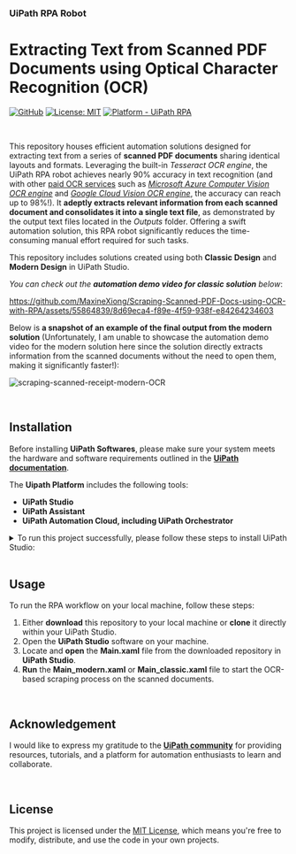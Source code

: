 ### UiPath RPA Robot
# Extracting Text from Scanned PDF Documents using Optical Character Recognition (OCR)

[![GitHub](https://badgen.net/badge/icon/GitHub?icon=github&color=black&label)](https://github.com/MaxineXiong)
[![License: MIT](https://img.shields.io/badge/License-MIT-yellow.svg)](https://opensource.org/licenses/MIT)
[![Platform - UiPath RPA](https://img.shields.io/badge/Platform-UiPath_RPA-fa4616)](https://www.uipath.com)

<br/>

This repository houses efficient automation solutions designed for extracting text from a series of **scanned PDF documents** sharing identical layouts and formats. Leveraging the built-in *Tesseract OCR engine*, the UiPath RPA robot achieves nearly 90% accuracy in text recognition (and with other [paid OCR services](./OCR%20Engines.xlsx) such as [*Microsoft Azure Computer Vision OCR engine*](https://azure.microsoft.com/) and [*Google Cloud Vision OCR engine*](https://cloud.google.com/), the accuracy can reach up to 98%!). It **adeptly extracts relevant information from each scanned document and consolidates it into a single text file**, as demonstrated by the output text files located in the *Outputs* folder. Offering a swift automation solution, this RPA robot significantly reduces the time-consuming manual effort required for such tasks.


This repository includes solutions created using both **Classic Design** and **Modern Design** in UiPath Studio. 

_You can check out the **automation demo video for classic solution** below_:

https://github.com/MaxineXiong/Scraping-Scanned-PDF-Docs-using-OCR-with-RPA/assets/55864839/8d69eca4-f89e-4f59-938f-e84264234603


Below is **a snapshot of an example of the final output from the modern solution** (Unfortunately, I am unable to showcase the automation demo video for the modern solution here since the solution
directly extracts information from the scanned documents without the need to open them, making it significantly faster!):

![scraping-scanned-receipt-modern-OCR](https://github.com/MaxineXiong/Scraping-Scanned-PDF-Docs-using-OCR-with-RPA/assets/55864839/8e8c9375-5391-4ca1-a543-364ec84af6e8)



<br/>


## **Installation**

Before installing **UiPath Softwares**, please make sure your system meets the hardware and software requirements outlined in the **[UiPath documentation](https://docs.uipath.com/studio/standalone/2022.10/user-guide/hardware-and-software-requirements)**.

The **Uipath Platform** includes the following tools:

- **UiPath Studio**
- **UiPath Assistant**
- **UiPath Automation Cloud, including UiPath Orchestrator**

<details>  
<summary> To run this project successfully, please follow these steps to install UiPath Studio:
</summary>

***

Step 1 : Visit [uipath.com](https://www.uipath.com/) and click **Try UiPath Free** button.
<p align="center">
<img width="900" src="https://github.com/YenLinWu/RPA_UiPath/blob/master/Installation/README_Images/Install_UiPath_Studio_1.png">
</p>

Step 2: **Sign up** for a personal account.
<p align="center">
<img width="900" src="https://github.com/YenLinWu/RPA_UiPath/blob/master/Installation/README_Images/Install_UiPath_Studio_2.png">
</p>  

Step 3: **Verify** your account in email.
<p align="center">
<img width="900" src="https://github.com/YenLinWu/RPA_UiPath/blob/master/Installation/README_Images/Install_UiPath_Studio_3.png">
</p>  

Step 4: **Log into** the **UiPath Automation Cloud** using your account, and click the **Download Uipath Studio** button.
<p align="center">
<img width="900" src="https://github.com/YenLinWu/RPA_UiPath/blob/master/Installation/README_Images/Install_UiPath_Studio_4.png">
</p>   

Step 5: Click **Sign in**.
<p align="center">
<img width="900" src="https://github.com/YenLinWu/RPA_UiPath/blob/master/Installation/README_Images/Install_UiPath_Studio_5.png">
</p>    

Step 6: Select **UiPath Studio Pro**.
<p align="center">
<img width="900" src="https://github.com/YenLinWu/RPA_UiPath/blob/master/Installation/README_Images/Install_UiPath_Studio_6.png">
</p>  

Step 7: Follow the system instructions to complete the installation of **UiPath Studio Pro**.
<p align="center">
<img width="900" src="https://github.com/YenLinWu/RPA_UiPath/blob/master/Installation/README_Images/Install_UiPath_Studio_7.png">
</p> 

</details> 

<br/>

## **Usage**

To run the RPA workflow on your local machine, follow these steps:

1. Either **download** this repository to your local machine or **clone** it directly within your UiPath Studio.
2. Open the **UiPath Studio** software on your machine.
3. Locate and **open** the **Main.xaml** file from the downloaded repository in **UiPath Studio**.
4. **Run** the **Main_modern.xaml** or **Main_classic.xaml** file to start the OCR-based scraping process on the scanned documents.

<br/>

## **Acknowledgement**

I would like to express my gratitude to the **[UiPath community](https://community.uipath.com/)** for providing resources, tutorials, and a platform for automation enthusiasts to learn and collaborate.

<br/>

## **License**

This project is licensed under the [MIT License](https://choosealicense.com/licenses/mit/), which means you're free to modify, distribute, and use the code in your own projects.








